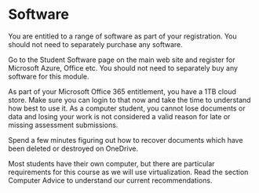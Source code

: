 # Software

You are entitled to a range of software as part of your registration. You should not need to separately purchase any software.

Go to the Student Software page on the main web site and register for Microsoft Azure, Office etc. You should not need to separately buy any software for this module.

As part of your Microsoft Office 365 entitlement, you have a 1TB cloud store. Make sure you can login to that now and take the time to understand how best to use it. As a computer student, you cannot lose documents or data and losing your work is not considered a valid reason for late or missing assessment submissions.

Spend a few minutes figuring out how to recover documents which have been deleted or destroyed on OneDrive.

Most students have their own computer, but there are particular requirements for this course as we will use virtualization. Read the section Computer Advice to understand our current recommendations.
